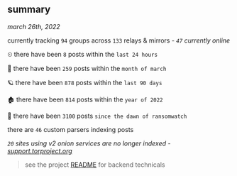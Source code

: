 
## summary
_march 26th, 2022_

currently tracking `94` groups across `133` relays & mirrors - _`47` currently online_

⏲ there have been `8` posts within the `last 24 hours`

🦈 there have been `259` posts within the `month of march`

🪐 there have been `878` posts within the `last 90 days`

🏚 there have been `814` posts within the `year of 2022`

🦕 there have been `3100` posts `since the dawn of ransomwatch`

there are `46` custom parsers indexing posts

_`20` sites using v2 onion services are no longer indexed - [support.torproject.org](https://support.torproject.org/onionservices/v2-deprecation/)_

> see the project [README](https://github.com/thetanz/ransomwatch#ransomwatch--) for backend technicals
